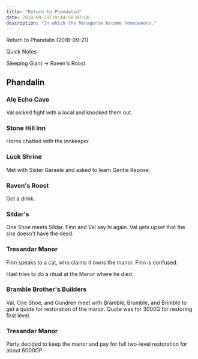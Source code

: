 ```yaml
---
title: "Return to Phandalin"
date: 2018-09-21T19:44:58-07:00
description: "In which the Menagerie become homeowners."
---
```


Return to Phandalin (2018-09-21)

Quick Notes

Sleeping Giant -> Raven's Roost

## Phandalin

### Ale Echo Cave

Val picked fight with a local and knocked them out.

### Stone Hill Inn

Horns chatted with the innkeeper.

### Luck Shrine

Met with Sister Garaele and asked to learn Gentle Repose.

### Raven's Roost

Got a drink.

### Sildar's

One Shoe meets Sildar. Finn and Val say hi again. Val gets upset that the she doesn't have the deed.

### Tresandar Manor

Finn speaks to a cat, who claims it owns the manor. Finn is confused.

Hael tries to do a ritual at the Manor where he died.

### Bramble Brother's Builders

Val, One Shoe, and Gundren meet with Bramble, Brumble, and Brimble to get a quote for restoration of the manor. Quote was for 3000G for restoring first level.

### Tresandar Manor

Party decided to keep the manor and pay for full two-level restoration for about 6000GP.
